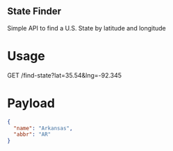 ## State Finder

Simple API to find a U.S. State by latitude and longitude


# Usage

GET /find-state?lat=35.54&lng=-92.345

# Payload

```json
{
  "name": "Arkansas",
  "abbr": "AR"
}
```

